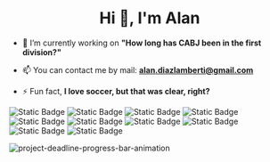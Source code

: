 <h1 align="center">Hi 👋, I'm Alan</h1>

- 🔭 I’m currently working on **"How long has CABJ been in the first division?"**

- 📫 You can contact me by mail: **alan.diazlamberti@gmail.com**

- ⚡ Fun fact, **I love soccer, but that was clear, right?**

![Static Badge](https://img.shields.io/badge/HTML5-orange) ![Static Badge](https://img.shields.io/badge/CSS-blue) ![Static Badge](https://img.shields.io/badge/Sass-pink) ![Static Badge](https://img.shields.io/badge/Javascript-yellow) ![Static Badge](https://img.shields.io/badge/Bootstrap-8A2BE2)  ![Static Badge](https://img.shields.io/badge/Node.js-green) ![Static Badge](https://img.shields.io/badge/Express-0d0c0c) ![Static Badge](https://img.shields.io/badge/MySql-white) ![Static Badge](https://img.shields.io/badge/Heroku-b011fa) ![Static Badge](https://img.shields.io/badge/Git-fa6a11)

![project-deadline-progress-bar-animation](https://github.com/diaz-lamberti/diaz-lamberti/assets/130183798/fc4bfde7-4f88-4f74-8b75-7a517b1d1d04)
